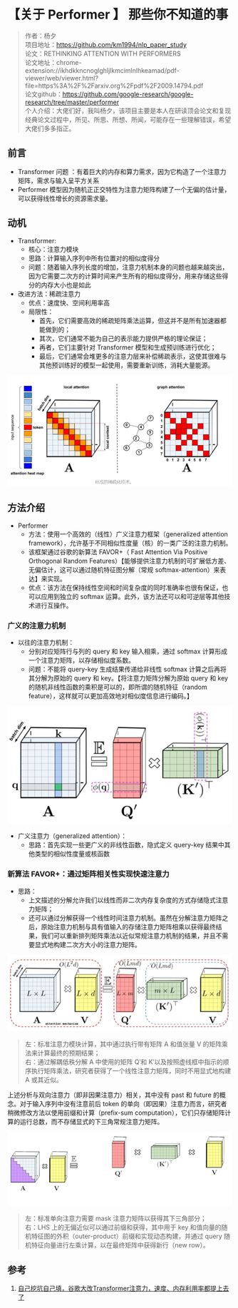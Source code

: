 # 【关于 Performer 】 那些你不知道的事

> 作者：杨夕</br>
> 项目地址：https://github.com/km1994/nlp_paper_study</br>
> 论文：RETHINKING ATTENTION  WITH PERFORMERS</br>
> 论文地址：chrome-extension://ikhdkkncnoglghljlkmcimlnlhkeamad/pdf-viewer/web/viewer.html?file=https%3A%2F%2Farxiv.org%2Fpdf%2F2009.14794.pdf</br>
> 论文github：https://github.com/google-research/google-research/tree/master/performer</br>
> 个人介绍：大佬们好，我叫杨夕，该项目主要是本人在研读顶会论文和复现经典论文过程中，所见、所思、所想、所闻，可能存在一些理解错误，希望大佬们多多指正。</br>

## 前言

- Transformer 问题 ：有着巨大的内存和算力需求，因为它构造了一个注意力矩阵，需求与输入呈平方关系
- Performer 模型因为随机正正交特性为注意力矩阵构建了一个无偏的估计量，可以获得线性增长的资源需求量。

## 动机

- Transformer:
  - 核心：注意力模块
  - 思路：计算输入序列中所有位置对的相似度得分
  - 问题：随着输入序列长度的增加，注意力机制本身的问题也越来越突出，因为它需要二次方的计算时间来产生所有的相似度得分，用来存储这些得分的内存大小也是如此
- 改进方法：稀疏注意力
  - 优点：速度快、空间利用率高
  - 局限性：
    - 首先，它们需要高效的稀疏矩阵乘法运算，但这并不是所有加速器都能做到的；
    - 其次，它们通常不能为自己的表示能力提供严格的理论保证；
    - 再者，它们主要针对 Transformer 模型和生成预训练进行优化；
    - 最后，它们通常会堆更多的注意力层来补偿稀疏表示，这使其很难与其他预训练好的模型一起使用，需要重新训练，消耗大量能源。

![](img/微信截图_20201103083122.png)

## 方法介绍

- Performer 
  - 方法：使用一个高效的（线性）广义注意力框架（generalized attention framework），允许基于不同相似性度量（核）的一类广泛的注意力机制。
  - 该框架通过谷歌的新算法 FAVOR+（ Fast Attention Via Positive Orthogonal Random Features）【能够提供注意力机制的可扩展低方差、无偏估计，这可以通过随机特征图分解（常规 softmax-attention）来表达】来实现。
  - 优点：该方法在保持线性空间和时间复杂度的同时准确率也很有保证，也可以应用到独立的 softmax 运算。此外，该方法还可以和可逆层等其他技术进行互操作。

### 广义的注意力机制

- 以往的注意力机制：  
  - 分别对应矩阵行与列的 query 和 key 输入相乘，通过 softmax 计算形成一个注意力矩阵，以存储相似度系数。
  - 问题：不能将 query-key 生成结果传递给非线性 softmax 计算之后再将其分解为原始的 query 和 key。【将注意力矩阵分解为原始 query 和 key 的随机非线性函数的乘积是可以的，即所谓的随机特征（random feature），这样就可以更加高效地对相似度信息进行编码。】

![](img/20201103091756.png)

- 广义注意力（generalized attention）：
  - 思路：首先实现一些更广义的非线性函数，隐式定义 query-key 结果中其他类型的相似性度量或核函数

### 新算法 FAVOR+：通过矩阵相关性实现快速注意力

- 思路：
  - 上文描述的分解允许我们以线性而非二次内存复杂度的方式存储隐式注意力矩阵；
  - 还可以通过分解获得一个线性时间注意力机制。虽然在分解注意力矩阵之后，原始注意力机制与具有值输入的存储注意力矩阵相乘以获得最终结果，我们可以重新排列矩阵乘法以近似常规注意力机制的结果，并且不需要显式地构建二次方大小的注意力矩阵。

![](img/20201103191549.png)

> 左：标准注意力模块计算，其中通过执行带有矩阵 A 和值张量 V 的矩阵乘法来计算最终的预期结果；<br/>
> 右：通过解耦低秩分解 A 中使用的矩阵 Q′和 K′以及按照虚线框中指示的顺序执行矩阵乘法，研究者获得了一个线性注意力矩阵，同时不用显式地构建 A 或其近似。

上述分析与双向注意力（即非因果注意力）相关，其中没有 past 和 future 的概念。对于输入序列中没有注意前后 token 的单向（即因果）注意力而言，研究者稍微修改方法以使用前缀和计算（prefix-sum computation），它们只存储矩阵计算的运行总数，而不存储显式的下三角常规注意力矩阵。

![](img/v2-7698eb01869e11a5042e8f1742497f44_b.gif)

> 左：标准单向注意力需要 mask 注意力矩阵以获得其下三角部分；<br/>
> 右：LHS 上的无偏近似可以通过前缀和获得，其中用于 key 和值向量的随机特征图的外积（outer-product）前缀和实现动态构建，并通过 query 随机特征向量进行左乘计算，以在最终矩阵中获得新行（new row）。




## 参考

1. [自己挖坑自己填，谷歌大改Transformer注意力，速度、内存利用率都提上去了](https://zhuanlan.zhihu.com/p/269751265)